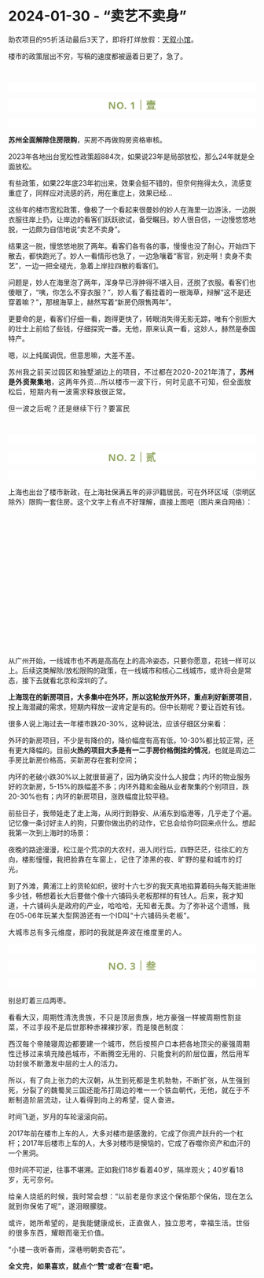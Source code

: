 # 2024-01-30 - “卖艺不卖身”

<p style="visibility: visible;">助农项目的<span style="outline: 0px;font-family: system-ui, -apple-system, BlinkMacSystemFont, &quot;Helvetica Neue&quot;, &quot;PingFang SC&quot;, &quot;Hiragino Sans GB&quot;, &quot;Microsoft YaHei UI&quot;, &quot;Microsoft YaHei&quot;, Arial, sans-serif;letter-spacing: 0.544px;text-wrap: wrap;background-color: rgb(255, 255, 255);visibility: visible;">95折活动最后3天了，即将打烊放假：</span><a class="weapp_text_link wx_tap_link js_wx_tap_highlight" data-miniprogram-appid="wx2e9d304ca0c18079" data-miniprogram-path="pages/tab/one/index" data-miniprogram-applink="" data-miniprogram-nickname="天叙小馆" data-miniprogram-type="text" data-miniprogram-servicetype="" style="padding-right: 0px;padding-left: 0px;outline: 0px;color: var(--weui-LINK);cursor: pointer;font-family: system-ui, -apple-system, BlinkMacSystemFont, &quot;Helvetica Neue&quot;, &quot;PingFang SC&quot;, &quot;Hiragino Sans GB&quot;, &quot;Microsoft YaHei UI&quot;, &quot;Microsoft YaHei&quot;, Arial, sans-serif;letter-spacing: 0.544px;text-wrap: wrap;background-color: rgb(255, 255, 255);visibility: visible;" href="">天叙小馆</a><span style="outline: 0px;font-family: system-ui, -apple-system, BlinkMacSystemFont, &quot;Helvetica Neue&quot;, &quot;PingFang SC&quot;, &quot;Hiragino Sans GB&quot;, &quot;Microsoft YaHei UI&quot;, &quot;Microsoft YaHei&quot;, Arial, sans-serif;letter-spacing: 0.544px;text-wrap: wrap;background-color: rgb(255, 255, 255);visibility: visible;">。</span></p><p style="visibility: visible;">楼市的政策层出不穷，写稿的速度都被逼着日更了，急了。<br style="visibility: visible;"></p><p style="visibility: visible;"><br style="visibility: visible;"></p><p style="outline: 0px;font-family: system-ui, -apple-system, BlinkMacSystemFont, &quot;Helvetica Neue&quot;, &quot;PingFang SC&quot;, &quot;Hiragino Sans GB&quot;, &quot;Microsoft YaHei UI&quot;, &quot;Microsoft YaHei&quot;, Arial, sans-serif;letter-spacing: 0.544px;text-wrap: wrap;background-color: rgb(255, 255, 255);visibility: visible;"><br style="outline: 0px;visibility: visible;"></p><p style="outline: 0px;letter-spacing: 0.544px;text-wrap: wrap;color: rgb(34, 34, 34);font-family: -apple-system-font, system-ui, &quot;Helvetica Neue&quot;, &quot;PingFang SC&quot;, &quot;Hiragino Sans GB&quot;, &quot;Microsoft YaHei UI&quot;, &quot;Microsoft YaHei&quot;, Arial, sans-serif;background-color: rgb(255, 255, 255);text-align: center;visibility: visible;"><span style="outline: 0px;font-weight: bold;line-height: 25px;color: rgb(149, 169, 103);font-size: 20px;visibility: visible;">NO. 1｜壹</span></p><p style="outline: 0px;letter-spacing: 0.544px;text-wrap: wrap;color: rgb(34, 34, 34);font-family: -apple-system-font, system-ui, &quot;Helvetica Neue&quot;, &quot;PingFang SC&quot;, &quot;Hiragino Sans GB&quot;, &quot;Microsoft YaHei UI&quot;, &quot;Microsoft YaHei&quot;, Arial, sans-serif;background-color: rgb(255, 255, 255);text-align: center;visibility: visible;"><br style="outline: 0px;visibility: visible;"></p><p style="visibility: visible;"><strong style="visibility: visible;">苏州全面解除住房限购</strong>，买房不再做购房资格审核。<br style="visibility: visible;"></p><p style="visibility: visible;">2023年各地出台宽松性政策超884次，如果说23年是局部放松，那么24年就是全面放松。</p><p style="visibility: visible;">有些政策，如果22年底23年初出来，效果会挺不错的，但奈何拖得太久，流感变重症了，同样应对流感的药，用在重症上，效果已经...<br style="visibility: visible;"></p><p style="visibility: visible;">这些年的楼市宽松政策，像极了一个看起来很曼妙的妙人在海里一边游泳，一边脱衣服往岸上扔，让岸边的看客们跃跃欲试，备受瞩目。妙人很自信，一边慢悠悠地脱，一边颇为自信地说“卖艺不卖身”。</p><p style="visibility: visible;">结果这一脱，慢悠悠地脱了两年。看客们各有各的事，慢慢也没了耐心，开始四下散去，都快跑光了。妙人一看情形也急了，一边急嚷着“客官，别走啊！卖身不卖艺”，一边一把全褪光，急着上岸拉四散的看客们。</p><p style="visibility: visible;">问题是，妙人在海里泡了两年，浑身早已浮肿得不堪入目，还脱了衣服。看客们也傻眼了，“咦，你怎么不穿衣服？”，妙人看了看挂着的一根海草，辩解“这不是还穿着嘛？”，那根海草上，赫然写着“新房仍限售两年”。<br style="visibility: visible;"></p><p style="visibility: visible;">更要命的是，看客们仔细一看，跑得更快了，转眼消失得无影无踪，唯有个别胆大的壮士上前给了些钱，仔细探究一番。无他，原来认真一看，这妙人，赫然是泰国特产。<br style="visibility: visible;"></p><p style="visibility: visible;">嗯，以上纯属调侃，但意思嘛，大差不差。<br style="visibility: visible;"></p><p style="visibility: visible;"><span style="letter-spacing: 0.578px; text-wrap: wrap; visibility: visible;">苏州我之前买过园区和独墅湖边上的项目</span><span style="letter-spacing: 0.578px; text-wrap: wrap; visibility: visible;">，不过都在202</span><span style="letter-spacing: 0.578px; text-wrap: wrap; visibility: visible;">0-2021年清了</span><span style="letter-spacing: 0.578px; text-wrap: wrap; visibility: visible;">，</span><strong style="letter-spacing: 0.578px; text-wrap: wrap; visibility: visible;">苏州是外资聚集地</strong><span style="letter-spacing: 0.578px; text-wrap: wrap; visibility: visible;">，</span><span style="letter-spacing: 0.578px; text-wrap: wrap; visibility: visible;">这两年外资</span><span style="letter-spacing: 0.578px; text-wrap: wrap; visibility: visible;">...</span><span style="letter-spacing: 0.578px; text-wrap: wrap; visibility: visible;">所以</span><span style="letter-spacing: 0.578px; text-wrap: wrap; visibility: visible;">楼市一波下行</span><span style="letter-spacing: 0.578px; text-wrap: wrap; visibility: visible;">，</span><span style="letter-spacing: 0.578px; text-wrap: wrap; visibility: visible;">何时见底</span><span style="letter-spacing: 0.578px; text-wrap: wrap; visibility: visible;">不可知</span><span style="letter-spacing: 0.578px; text-wrap: wrap; visibility: visible;">，但全面放松后，短期内有一波需求释放</span><span style="letter-spacing: 0.578px; text-wrap: wrap; visibility: visible;">很正常。</span></p><p style="visibility: visible;"><span style="letter-spacing: 0.578px; text-wrap: wrap; visibility: visible;">但一波之后呢？还是继续下行？要富民</span></p><p><span style="letter-spacing: 0.578px;text-wrap: wrap;"><br></span></p><p style="outline: 0px;font-family: system-ui, -apple-system, BlinkMacSystemFont, &quot;Helvetica Neue&quot;, &quot;PingFang SC&quot;, &quot;Hiragino Sans GB&quot;, &quot;Microsoft YaHei UI&quot;, &quot;Microsoft YaHei&quot;, Arial, sans-serif;letter-spacing: 0.544px;text-wrap: wrap;background-color: rgb(255, 255, 255);visibility: visible;"><br style="outline: 0px;visibility: visible;"></p><p style="outline: 0px;letter-spacing: 0.544px;text-wrap: wrap;color: rgb(34, 34, 34);font-family: -apple-system-font, system-ui, &quot;Helvetica Neue&quot;, &quot;PingFang SC&quot;, &quot;Hiragino Sans GB&quot;, &quot;Microsoft YaHei UI&quot;, &quot;Microsoft YaHei&quot;, Arial, sans-serif;background-color: rgb(255, 255, 255);text-align: center;visibility: visible;"><span style="outline: 0px;font-weight: bold;line-height: 25px;color: rgb(149, 169, 103);font-size: 20px;visibility: visible;">NO. 2｜贰</span></p><p style="outline: 0px;letter-spacing: 0.544px;text-wrap: wrap;color: rgb(34, 34, 34);font-family: -apple-system-font, system-ui, &quot;Helvetica Neue&quot;, &quot;PingFang SC&quot;, &quot;Hiragino Sans GB&quot;, &quot;Microsoft YaHei UI&quot;, &quot;Microsoft YaHei&quot;, Arial, sans-serif;background-color: rgb(255, 255, 255);text-align: center;visibility: visible;"><br></p><p>上海也出台了楼市新政，在上海社保满五年的非沪籍居民，可在外环区域（崇明区除外）限购一套住房。这个文字上有点不好理解，直接上图吧<span style="font-size: 14px;">（图片来自网络）</span>：<br></p><p style="text-align: center;"><img class="rich_pages wxw-img js_img_placeholder wx_img_placeholder" data-galleryid="" data-imgfileid="100008409" data-ratio="1" data-s="300,640" data-type="jpeg" data-w="756" style="width: 275px !important; height: 275px !important;" data-src="https://mmbiz.qpic.cn/mmbiz_jpg/1c71eKyJsyiboYDnicxdBiaohuocDX4etMzBqCnXCurFqBKt8L8dFkFfUic51icZRLL668NumX7mk2XkpmLT08OUEEg/640?wx_fmt=jpeg&amp;from=appmsg" data-original-style="width: 275px;height: auto !important;" data-index="1" src="data:image/svg+xml,%3C%3Fxml version='1.0' encoding='UTF-8'%3F%3E%3Csvg width='1px' height='1px' viewBox='0 0 1 1' version='1.1' xmlns='http://www.w3.org/2000/svg' xmlns:xlink='http://www.w3.org/1999/xlink'%3E%3Ctitle%3E%3C/title%3E%3Cg stroke='none' stroke-width='1' fill='none' fill-rule='evenodd' fill-opacity='0'%3E%3Cg transform='translate(-249.000000, -126.000000)' fill='%23FFFFFF'%3E%3Crect x='249' y='126' width='1' height='1'%3E%3C/rect%3E%3C/g%3E%3C/g%3E%3C/svg%3E" _width="275px" alt="图片"></p><p>从广州开始，一线城市也不再是高高在上的高冷姿态，只要你愿意，花钱一样可以上。后续这类解除/放松限购的政策，在一线城市和核心二线城市，或许将会是常态，接下去就看北京和深圳的了。<br></p><p><strong>上海现在的新房项目，大多集中在外环，所以这轮放开外环，重点利好新房项目</strong>，按上海潜藏的需求，短期内释放一波肯定是有的。但中长期呢？要让百姓有钱。</p><p>很多人说上海过去一年楼市跌20-30%，这种说法，应该仔细区分来看：</p><p>外环的新房项目，不少是有降价的，降价幅度有高有低，10-30%都比较正常，还有更大降幅的。目前<strong>火热的项目大多是有一二手房价格倒挂的情况</strong>，也就是周边二手房比新房价格高，买新房存在套利空间；<br></p><p>内环的老破小跌30%以上就很普遍了，因为确实没什么人接盘；内环的物业服务好的次新房，5-15%的跌幅差不多；内环外籍和金融从业者聚集的个别项目，跌20-30%也有；内环的新房项目，涨跌幅度比较平稳。<br></p><p>前些日子，我带娃走了走上海，从闵行到静安、从浦东到临港等，几乎走了个遍。记忆像一条讨好主人的狗，只要你做出扔的动作，它总会给你叼回来点什么。想起我第一次到上海时的场景：</p><p>夜晚的路途漫漫，松江是个荒凉的大农村，进入闵行后，四野茫茫，往徐汇的方向，楼影憧憧，<span style="letter-spacing: 0.578px;text-wrap: wrap;">我</span><span style="letter-spacing: 0.578px;text-wrap: wrap;">把脸靠在车窗上，记住了漆黑的夜、旷野的星和城市的灯光。</span></p><p>到了外滩，黄浦江上的货轮如织，彼时十六七岁的我天真地掐算着码头每天能进账多少钱，畅想着长大后要做个像十六铺码头老板那样的有钱人。<span style="font-size: var(--articleFontsize);letter-spacing: 0.034em;">后来，我才知道，十六铺码头是</span><span style="font-size: var(--articleFontsize);letter-spacing: 0.034em;">政府的</span><span style="font-size: var(--articleFontsize);letter-spacing: 0.034em;">产业，</span><span style="font-size: var(--articleFontsize);letter-spacing: 0.034em;">哈哈哈，无知者无畏。为了弥补这个遗憾，我在05-06<span style="letter-spacing: 0.578px;text-wrap: wrap;">年</span><span style="letter-spacing: 0.578px;text-wrap: wrap;">玩某</span><span style="letter-spacing: 0.578px;text-wrap: wrap;">大型网游还有一个</span><span style="letter-spacing: 0.578px;text-wrap: wrap;">ID叫</span><span style="letter-spacing: 0.578px;text-wrap: wrap;">“十六铺码头老板”</span><span style="letter-spacing: 0.578px;text-wrap: wrap;">。</span></span></p><p><span style="font-size: var(--articleFontsize);letter-spacing: 0.034em;"></span><span style="font-size: var(--articleFontsize);letter-spacing: 0.034em;">大城市总有多元维度，</span><span style="font-size: var(--articleFontsize);letter-spacing: 0.034em;">那时的我</span><span style="font-size: var(--articleFontsize);letter-spacing: 0.034em;">就是奔波在维度里的人。</span></p><p><span style="font-size: var(--articleFontsize);letter-spacing: 0.034em;"></span></p><p style="outline: 0px;font-family: system-ui, -apple-system, BlinkMacSystemFont, &quot;Helvetica Neue&quot;, &quot;PingFang SC&quot;, &quot;Hiragino Sans GB&quot;, &quot;Microsoft YaHei UI&quot;, &quot;Microsoft YaHei&quot;, Arial, sans-serif;letter-spacing: 0.544px;text-wrap: wrap;background-color: rgb(255, 255, 255);visibility: visible;"><br style="outline: 0px;visibility: visible;"></p><p style="outline: 0px;letter-spacing: 0.544px;text-wrap: wrap;color: rgb(34, 34, 34);font-family: -apple-system-font, system-ui, &quot;Helvetica Neue&quot;, &quot;PingFang SC&quot;, &quot;Hiragino Sans GB&quot;, &quot;Microsoft YaHei UI&quot;, &quot;Microsoft YaHei&quot;, Arial, sans-serif;background-color: rgb(255, 255, 255);text-align: center;visibility: visible;"><span style="outline: 0px;font-weight: bold;line-height: 25px;color: rgb(149, 169, 103);font-size: 20px;visibility: visible;">NO. 3｜叁</span></p><p style="outline: 0px;letter-spacing: 0.544px;text-wrap: wrap;color: rgb(34, 34, 34);font-family: -apple-system-font, system-ui, &quot;Helvetica Neue&quot;, &quot;PingFang SC&quot;, &quot;Hiragino Sans GB&quot;, &quot;Microsoft YaHei UI&quot;, &quot;Microsoft YaHei&quot;, Arial, sans-serif;background-color: rgb(255, 255, 255);text-align: center;visibility: visible;"><br style="outline: 0px;visibility: visible;"></p><p>别总盯着三瓜两枣。<br></p><p>看看大汉，<span style="font-size: var(--articleFontsize);letter-spacing: 0.034em;">周期性清洗贵族，不只是顶层贵族，地方豪强一样被周期性割韭菜，不过手段不是后世那种赤裸裸抄家，而是陵邑制度：</span></p><p><span style="font-size: var(--articleFontsize);letter-spacing: 0.034em;">西汉每个帝陵寝周边都要建一个城市，然后按照户口本把各地顶尖的豪强周期性迁移过来填充陵邑城市</span><span style="font-size: var(--articleFontsize);letter-spacing: 0.034em;">，</span><span style="font-size: var(--articleFontsize);letter-spacing: 0.034em;">不断腾空无用的、只能食利的阶层位置，然后用军功封侯不断激发中层的士人的活力。</span><span style="font-size: var(--articleFontsize);letter-spacing: 0.034em;"></span></p><p><span style="font-size: var(--articleFontsize);letter-spacing: 0.034em;">所以，有了向上张力的大汉朝，从生到死都是生机勃勃，不断扩张，从生强到死，分裂了的魏蜀吴三国还能吊打周边的唯一一个铁血朝代，无他，就在于不断制造阶层流动，让人看得到向上的希望，促人奋进。</span></p><p>时间飞逝，岁月的车轮滚滚向前。</p><p>2017年前在楼市上车的人，大多对楼市是感激的，它成了你资产跃升的一个杠杆；2017年后楼市上车的人，大多对楼市是懊恼的，它成了吞噬你资产和血汗的一个黑洞。<br></p><p>但时间不可逆，往事不堪溯。正如我们18<span style="font-size: var(--articleFontsize);letter-spacing: 0.034em;">岁看着40</span><span style="font-size: var(--articleFontsize);letter-spacing: 0.034em;">岁，隔岸观火；4</span><span style="font-size: var(--articleFontsize);letter-spacing: 0.034em;">0</span><span style="font-size: var(--articleFontsize);letter-spacing: 0.034em;">岁</span><span style="font-size: var(--articleFontsize);letter-spacing: 0.034em;">看</span><span style="font-size: var(--articleFontsize);letter-spacing: 0.034em;">18岁</span><span style="font-size: var(--articleFontsize);letter-spacing: 0.034em;">，无可奈何。</span></p><p><span style="font-size: var(--articleFontsize);letter-spacing: 0.034em;">给亲人烧纸的时候，我时常会想：“以前老是你求这个保佑那个保佑，现在怎么就到你保佑了呢”，遂泪眼朦胧。</span></p><p><span style="font-size: var(--articleFontsize);letter-spacing: 0.034em;"></span><span style="font-size: var(--articleFontsize);letter-spacing: 0.034em;">或许，她</span><span style="font-size: var(--articleFontsize);letter-spacing: 0.034em;">所希望的，是我能健康成长，正直做人，独立思考，幸福生活。</span><span style="font-size: var(--articleFontsize);letter-spacing: 0.034em;"></span><span style="letter-spacing: 0.578px;font-size: var(--articleFontsize);">世俗的很多东西，耀眼而毫无价值。</span></p><p><span style="letter-spacing: 0.578px;font-size: var(--articleFontsize);">“小楼一夜听春雨，深巷明朝卖杏花”。<br></span></p><p style="margin-bottom: 0px;"><strong style="outline: 0px;font-family: system-ui, -apple-system, BlinkMacSystemFont, &quot;Helvetica Neue&quot;, &quot;PingFang SC&quot;, &quot;Hiragino Sans GB&quot;, &quot;Microsoft YaHei UI&quot;, &quot;Microsoft YaHei&quot;, Arial, sans-serif;letter-spacing: 0.544px;text-wrap: wrap;background-color: rgb(255, 255, 255);color: rgb(34, 34, 34);font-size: 16px;"><span style="outline: 0px;font-size: 14px;">全文完，如果喜欢，就点个“赞”或者“在看”吧。</span></strong></p><p style="display: none;"><mp-style-type data-value="3"></mp-style-type></p>